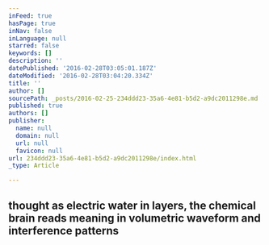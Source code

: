 ```yaml
---
inFeed: true
hasPage: true
inNav: false
inLanguage: null
starred: false
keywords: []
description: ''
datePublished: '2016-02-28T03:05:01.187Z'
dateModified: '2016-02-28T03:04:20.334Z'
title: ''
author: []
sourcePath: _posts/2016-02-25-234ddd23-35a6-4e81-b5d2-a9dc2011298e.md
published: true
authors: []
publisher:
  name: null
  domain: null
  url: null
  favicon: null
url: 234ddd23-35a6-4e81-b5d2-a9dc2011298e/index.html
_type: Article

---
```

## thought as electric water in layers, the chemical brain reads meaning in volumetric waveform and interference patterns